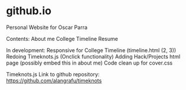 # github.io
Personal Website for Oscar Parra 

Contents: 
	About me
	College Timeline
	Resume

In development:
	Responsive for College Timeline (timeline.html (2, 3))
	Redoing Timeknots.js (Onclick functionality)
	Adding Hack/Projects html page (possibly embed this in about me)
	Code clean up for cover.css 

Timeknots.js
	Link to github repository: https://github.com/alangrafu/timeknots